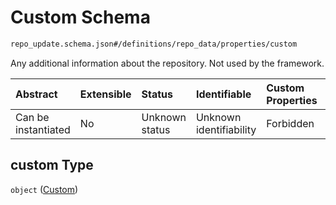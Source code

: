 # Custom Schema

```txt
repo_update.schema.json#/definitions/repo_data/properties/custom
```

Any additional information about the repository. Not used by the framework.

| Abstract            | Extensible | Status         | Identifiable            | Custom Properties | Additional Properties | Access Restrictions | Defined In                                                                           |
| :------------------ | :--------- | :------------- | :---------------------- | :---------------- | :-------------------- | :------------------ | :----------------------------------------------------------------------------------- |
| Can be instantiated | No         | Unknown status | Unknown identifiability | Forbidden         | Allowed               | none                | [repo-update.schema.json*](docs/repo-update.schema.json "open original schema") |

## custom Type

`object` ([Custom](repo-update-definitions-git-repository-properties-custom.md))
